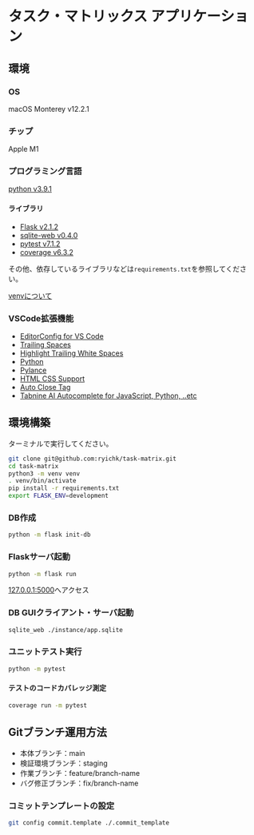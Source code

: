 # タスク・マトリックス アプリケーション

## 環境

### OS

macOS Monterey v12.2.1

### チップ

Apple M1

### プログラミング言語

[python v3.9.1](https://www.python.org/downloads/release/python-391/)

#### ライブラリ

- [Flask v2.1.2](https://flask.palletsprojects.com/en/2.1.x/)
- [sqlite-web v0.4.0](https://github.com/coleifer/sqlite-web)
- [pytest v7.1.2](https://docs.pytest.org/en/7.1.x/)
- [coverage v6.3.2](https://coverage.readthedocs.io/en/6.3.2/#quick-start)

その他、依存しているライブラリなどは`requirements.txt`を参照してください。

[venvについて](https://qiita.com/fiftystorm36/items/b2fd47cf32c7694adc2e)

### VSCode拡張機能

- [EditorConfig for VS Code](https://marketplace.visualstudio.com/items?itemName=EditorConfig.EditorConfig)
- [Trailing Spaces](https://marketplace.visualstudio.com/items?itemName=shardulm94.trailing-spaces)
- [Highlight Trailing White Spaces](https://marketplace.visualstudio.com/items?itemName=ybaumes.highlight-trailing-white-spaces)
- [Python](https://marketplace.visualstudio.com/items?itemName=ms-python.python)
- [Pylance](https://marketplace.visualstudio.com/items?itemName=ms-python.vscode-pylance)
- [HTML CSS Support](https://marketplace.visualstudio.com/items?itemName=ecmel.vscode-html-css)
- [Auto Close Tag](https://marketplace.visualstudio.com/items?itemName=formulahendry.auto-close-tag)
- [Tabnine AI Autocomplete for JavaScript, Python, ..etc](https://marketplace.visualstudio.com/items?itemName=TabNine.tabnine-vscode)

## 環境構築

ターミナルで実行してください。

```sh
git clone git@github.com:ryichk/task-matrix.git
cd task-matrix
python3 -m venv venv
. venv/bin/activate
pip install -r requirements.txt
export FLASK_ENV=development
```

### DB作成

```sh
python -m flask init-db
```

### Flaskサーバ起動

```sh
python -m flask run
```

[127.0.0.1:5000](http://127.0.0.1:5000/)へアクセス

### DB GUIクライアント・サーバ起動

```sh
sqlite_web ./instance/app.sqlite
```

### ユニットテスト実行

```sh
python -m pytest
```

#### テストのコードカバレッジ測定

```sh
coverage run -m pytest
```

## Gitブランチ運用方法

- 本体ブランチ：main
- 検証環境ブランチ：staging
- 作業ブランチ：feature/branch-name
- バグ修正ブランチ：fix/branch-name

### コミットテンプレートの設定

```sh
git config commit.template ./.commit_template
```
